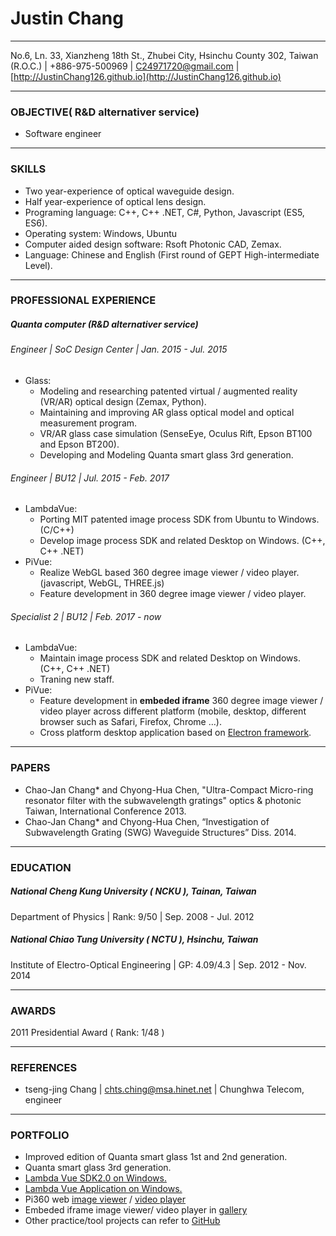 # Justin Chang
------
No.6, Ln. 33, Xianzheng 18th St., Zhubei City, Hsinchu County 302, Taiwan (R.O.C.)  |  +886-975-500969 | C24971720@gmail.com | [http://JustinChang126.github.io](http://JustinChang126.github.io) 

------

### OBJECTIVE( R&D alternativer service)
* Software engineer
------

### SKILLS
* Two year-experience of optical waveguide design.
* Half year-experience of optical lens design.
* Programing language: C++, C++ .NET, C#, Python, Javascript (ES5, ES6).
* Operating system: Windows, Ubuntu
* Computer aided design software: Rsoft Photonic CAD, Zemax.
* Language: Chinese and English (First round of GEPT High-intermediate Level).

------
### PROFESSIONAL EXPERIENCE
##### Quanta computer (R&D alternativer service)

###### Engineer | SoC Design Center | Jan. 2015 - Jul. 2015
* Glass:
    * Modeling and researching patented virtual / augmented reality (VR/AR) optical design (Zemax, Python).
    * Maintaining and improving AR glass optical model and optical measurement program.
    * VR/AR glass case simulation (SenseEye, Oculus Rift, Epson BT100 and Epson BT200).
    * Developing and Modeling Quanta smart glass 3rd generation.

###### Engineer | BU12 | Jul. 2015 - Feb. 2017
* LambdaVue:
    * Porting MIT patented image process SDK from Ubuntu to Windows. (C/C++)
    * Develop image process SDK and related Desktop on Windows. (C++, C++ .NET)
* PiVue:
    * Realize WebGL based 360 degree image viewer / video player. (javascript, WebGL, THREE.js)
    * Feature development in 360 degree image viewer / video player. 

###### Specialist 2 | BU12 | Feb. 2017 - now
* LambdaVue:
    * Maintain image process SDK and related Desktop on Windows. (C++, C++ .NET)
    * Traning new staff.
* PiVue:
    * Feature development in **embeded iframe** 360 degree image viewer / video player across different platform (mobile, desktop, different browser such as Safari, Firefox, Chrome …).
    * Cross platform desktop application based on [Electron framework](https://electron.atom.io/).
------
### PAPERS
* Chao-Jan Chang* and Chyong-Hua Chen, "Ultra-Compact Micro-ring resonator filter with the subwavelength gratings" optics & photonic Taiwan, International Conference 2013.
* Chao-Jan Chang* and Chyong-Hua Chen, “Investigation of Subwavelength Grating (SWG) Waveguide Structures” Diss. 2014.

------
### EDUCATION
##### National Cheng Kung University ( NCKU ), Tainan, Taiwan
Department of Physics | Rank: 9/50 | Sep. 2008 - Jul. 2012
##### National Chiao Tung University ( NCTU ), Hsinchu, Taiwan
Institute of Electro-Optical Engineering | GP: 4.09/4.3 | Sep. 2012 - Nov. 2014

------
### AWARDS
2011 Presidential Award ( Rank: 1/48 )

------
### REFERENCES
* tseng-jing Chang | chts.ching@msa.hinet.net | Chunghwa Telecom, engineer

------
### PORTFOLIO
* Improved edition of Quanta smart glass 1st and 2nd generation.
* Quanta smart glass 3rd generation.
* [Lambda Vue SDK2.0 on Windows.](https://lambda.qrilab.com/product/sdk/ )
* [Lambda Vue Application on Windows.](https://lambda.qrilab.com/product/application/)
* Pi360 web [image viewer](https://gallery.pi360.com/m/0) / [video player](https://gallery.pi360.com/m/101)
* Embeded iframe image viewer/ video player in [gallery](https://www.pi360.com/gallery360)
* Other practice/tool projects can refer to [GitHub](https://github.com/Justin790126 )




